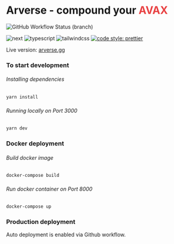 # Arverse - compound your <span style="color:#E84142">AVAX</span>

![GitHub Workflow Status (branch)](https://img.shields.io/github/workflow/status/smol-ninja/arverse.gg/deploy/dev)

![next](https://img.shields.io/badge/next-v12.2.3-blue)
![typescript](https://img.shields.io/badge/typescript-v4.7.2-blue)
![tailwindcss](https://img.shields.io/badge/tailwindcss-v3.1.2-blue)
[![code style: prettier](https://img.shields.io/badge/code_style-prettier-ff69b4.svg?style=flat-square)](https://github.com/prettier/prettier)

Live version: [arverse.gg](https://arverse.gg)

### To start development

###### Installing dependencies

```bash
yarn install
```

###### Running locally on Port 3000

```bash
yarn dev
```

### Docker deployment

###### Build docker image

```bash
docker-compose build
```

###### Run docker container on Port 8000

```bash
docker-compose up
```

### Production deployment

Auto deployment is enabled via Github workflow.
